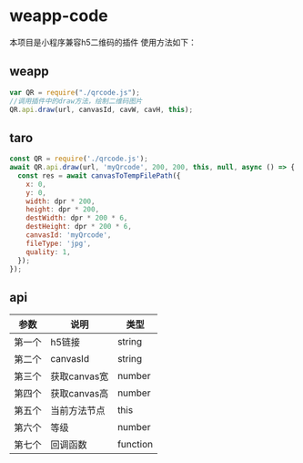 # weapp-code
本项目是小程序兼容h5二维码的插件
使用方法如下：
## weapp
```js
var QR = require("./qrcode.js");
//调用插件中的draw方法，绘制二维码图片
QR.api.draw(url, canvasId, cavW, cavH, this);
```
## taro
```js
const QR = require('./qrcode.js');
await QR.api.draw(url, 'myQrcode', 200, 200, this, null, async () => {
  const res = await canvasToTempFilePath({
    x: 0,
    y: 0,
    width: dpr * 200,
    height: dpr * 200,
    destWidth: dpr * 200 * 6,
    destHeight: dpr * 200 * 6,
    canvasId: 'myQrcode',
    fileType: 'jpg',
    quality: 1,
  });
});
```

## api
|  参数   | 说明  | 类型 |
|  ----  | ----  | ---- |
| 第一个 | h5链接  | string |
| 第二个 | canvasId  | string |
| 第三个 | 获取canvas宽  | number |
| 第四个 | 获取canvas高  | number |
| 第五个 | 当前方法节点  | this |
| 第六个 | 等级  | number |
| 第七个 | 回调函数  | function |
